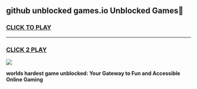 
## github unblocked games.io Unblocked Games👋
<h3>
<a href="https://premium.freeplayer.one?title=github_unblocked_games.io&ref=16F">CLICK TO PLAY</a></h3>
<hr>

<h3>
<a href="https://premium.freeplayer.one?title=github_unblocked_games.io&ref=16F">CLICK 2 PLAY</a>
  
</h3>

<a href="https://premium.freeplayer.one?title=github_unblocked_games.io&ref=16F/"><img src="https://clearcache.store/games.png"></a>


**worlds hardest game unblocked: Your Gateway to Fun and Accessible Online Gaming**
